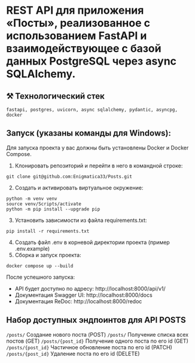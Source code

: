 # REST API для приложения «Посты», реализованное с использованием FastAPI и взаимодействующее с базой данных PostgreSQL через async SQLAlchemy.

## ⚒️ Технологический стек
```
fastapi, postgres, uvicorn, async sqlalchemy, pydantic, asyncpg, docker

```
## Запуск (указаны команды для Windows):
Для запуска проекта у вас должны быть установлены Docker и Docker Compose.
1. Клонировать репозиторий и перейти в него в командной строке:

```
git clone git@github.com:Enigmatica33/Posts.git
``` 

2. Cоздать и активировать виртуальное окружение:
```
python -m venv venv
source venv/Scripts/activate
python -m pip install --upgrade pip
```

3. Установить зависимости из файла requirements.txt:
```
pip install -r requirements.txt
```
4. Создать файл .env в корневой директории проекта (пример .env.example)
5. Сборка и запуск проекта:
```
docker compose up --build
```
После успешного запуска:

* API будет доступно по адресу: http://localhost:8000/api/v1/
* Документация Swagger UI: http://localhost:8000/docs
* Документация ReDoc: http://localhost:8000/redoc

## Набор доступных эндпоинтов для API POSTS

```/posts/```	Создание нового поста (POST)
```/posts/```	Получение списка всех постов (GET)
```/posts/{post_id}```	Получение одного поста по его id (GET)
```/posts/{post_id}```	Частичное обновление поста по его id (PATCH)
```/posts/{post_id}```	Удаление поста по его id (DELETE)
